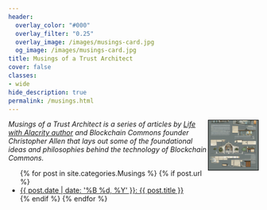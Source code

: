 ```yaml
---
header:
  overlay_color: "#000"
  overlay_filter: "0.25"
  overlay_image: /images/musings-card.jpg
  og_image: /images/musings-card.jpg
title: Musings of a Trust Architect
cover: false
classes:
- wide
hide_description: true
permalink: /musings.html
---
```


<a href="/musings.html"><img src="https://raw.githubusercontent.com/BlockchainCommons/www.blockchaincommons.com/master/images/musings.png" width=100 height=100 style="border: 1px solid black; float: right;"></a>

_Musings of a Trust Architect is a series of articles by [Life with Alacrity author](http://www.lifewithalacrity.com/) and Blockchain Commons founder Christopher Allen that lays out some of the foundational ideas and philosophies behind the technology of Blockchain Commons._

<ul>
  {% for post in site.categories.Musings %}
    {% if post.url %}
        <li><a href="{{ post.url }}">{{ post.date | date: '%B %d, %Y' }}: {{ post.title }}</a></li>
    {% endif %}
  {% endfor %}
</ul>
